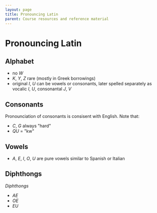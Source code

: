 ```yaml
---
layout: page
title: Pronouncing Latin
parent: Course resources and reference material
---
```


# Pronouncing Latin


## Alphabet

- no *W*
- *K*, *Y*, *Z* rare (mostly in Greek borrowings)
- original *I*, *U* can be vowels or consonants, later spelled separately as vocalic *I*, *U*, consonantal *J*, *V*

## Consonants

Pronounciation of consonants is consisent with English.  Note that:

- *C*, *G* always "hard"
- *QU* = "kw"


## Vowels

- *A*, *E*, *I*, *O*, *U* are pure vowels similar to Spanish or Italian

## Diphthongs

*Diphthongs* 

- *AE*
- *OE*
- *EU*

